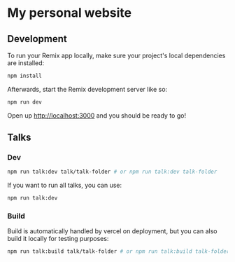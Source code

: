 # My personal website

## Development

To run your Remix app locally, make sure your project's local dependencies are installed:

```sh
npm install
```

Afterwards, start the Remix development server like so:

```sh
npm run dev
```

Open up [http://localhost:3000](http://localhost:3000) and you should be ready to go!

## Talks

### Dev

```sh
npm run talk:dev talk/talk-folder # or npm run talk:dev talk-folder
```

If you want to run all talks, you can use:

```sh
npm run talk:dev
```

### Build

Build is automatically handled by vercel on deployment, but you can also build it locally for testing purposes:

```sh
npm run talk:build talk/talk-folder # or npm run talk:build talk-folder
```
